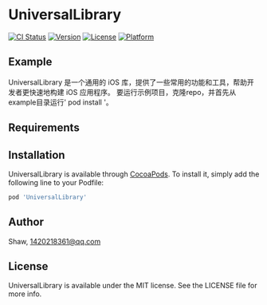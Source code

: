 # UniversalLibrary

[![CI Status](https://img.shields.io/travis/Shaw/UniversalLibrary.svg?style=flat)](https://travis-ci.org/Shaw/UniversalLibrary)
[![Version](https://img.shields.io/cocoapods/v/UniversalLibrary.svg?style=flat)](https://cocoapods.org/pods/UniversalLibrary)
[![License](https://img.shields.io/cocoapods/l/UniversalLibrary.svg?style=flat)](https://cocoapods.org/pods/UniversalLibrary)
[![Platform](https://img.shields.io/cocoapods/p/UniversalLibrary.svg?style=flat)](https://cocoapods.org/pods/UniversalLibrary)

## Example

UniversalLibrary 是一个通用的 iOS 库，提供了一些常用的功能和工具，帮助开发者更快速地构建 iOS 应用程序。
要运行示例项目，克隆repo，并首先从example目录运行' pod install '。

## Requirements

## Installation

UniversalLibrary is available through [CocoaPods](https://cocoapods.org). To install
it, simply add the following line to your Podfile:

```ruby
pod 'UniversalLibrary'
```

## Author

Shaw, 1420218361@qq.com

## License

UniversalLibrary is available under the MIT license. See the LICENSE file for more info.
